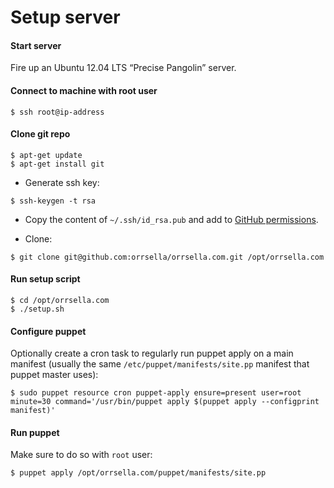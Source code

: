 # Setup server

#### Start server

Fire up an Ubuntu 12.04 LTS “Precise Pangolin” server.

#### Connect to machine with root user

```
$ ssh root@ip-address
```

#### Clone git repo

```
$ apt-get update
$ apt-get install git
```

* Generate ssh key:

```
$ ssh-keygen -t rsa
```

* Copy the content of `~/.ssh/id_rsa.pub` and add to [GitHub permissions](https://github.com/settings/ssh).

* Clone:

```
$ git clone git@github.com:orrsella/orrsella.com.git /opt/orrsella.com
```

#### Run setup script

```
$ cd /opt/orrsella.com
$ ./setup.sh
```

#### Configure puppet

Optionally create a cron task to regularly run puppet apply on a main manifest (usually the same `/etc/puppet/manifests/site.pp` manifest that puppet master uses):

```
$ sudo puppet resource cron puppet-apply ensure=present user=root minute=30 command='/usr/bin/puppet apply $(puppet apply --configprint manifest)'
```

#### Run puppet

Make sure to do so with `root` user:

```
$ puppet apply /opt/orrsella.com/puppet/manifests/site.pp
```
